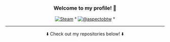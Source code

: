 <h3 align="center">Welcome to my profile! 👋</h3>  

<div align="center">

[![Steam](https://img.shields.io/badge/Steam-pink)](https://steamcommunity.com/id/aspectobtw) °
[![@aspectobtw](https://img.shields.io/badge/@3urobeat-lightblue)](https://discord.com) °

</div>
  
---
<p align="center">⬇️ Check out my repositories below! ⬇️</p>

